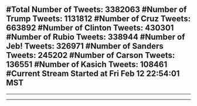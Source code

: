 #Total Number of Tweets: 3382063 
#Number of Trump Tweets: 1131812
#Number of Cruz Tweets: 663892
#Number of Clinton Tweets: 430301
#Number of Rubio Tweets: 338944
#Number of Jeb! Tweets: 326971
#Number of Sanders Tweets: 245202
#Number of Carson Tweets: 136551
#Number of Kasich Tweets: 108461
#Current Stream Started at Fri Feb 12 22:54:01 MST
---
---
---
